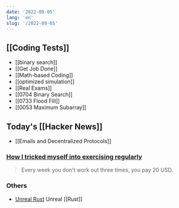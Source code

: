 ```yaml
---
date: '2022-09-05'
lang: 'en'
slug: '/2022-09-05'
---
```


## [[Coding Tests]]

- [[binary search]]
- [[Get Job Done]]
- [[Math-based Coding]]
- [[optimized simulation]]
- [[Real Exams]]
- [[0704 Binary Search]]
- [[0733 Flood Fill]]
- [[0053 Maximum Subarray]]

## Today's [[Hacker News]]

- [[Emails and Decentralized Protocols]]

### [How I tricked myself into exercising regularly](https://happychasing.substack.com/p/exercising-regularly)

> Every week you don't work out three times, you pay 20 USD.

### Others

- [Unreal Rust](https://maikklein.github.io/unreal-rust-1/) Unreal [[Rust]]
